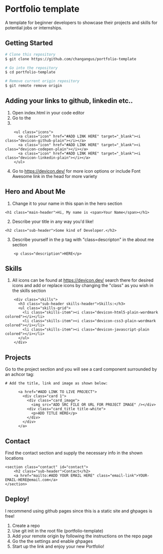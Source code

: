 # Portfolio template
A template for beginner developers to showcase their projects and skills for potential jobs or internships. 

## Getting Started
```bash
# Clone this repository
$ git clone https://github.com/changangus/portfolio-template

# Go into the repository
$ cd portfolio-template

# Remove current origin repository
$ git remote remove origin
```

## Adding your links to github, linkedin etc..
1. Open index.html in your code editor
2. Go to the <!-- Icons Section -->
3.
```
    <ul class="icons">
      <a class="icon" href="#ADD LINK HERE" target="_blank"><i class="devicon-github-plain"></i></a>
      <a class="icon" href="#ADD LINK HERE" target="_blank"><i class="devicon-codepen-plain"></i></a>
      <a class="icon" href="#ADD LINK HERE" target="_blank"><i class="devicon-linkedin-plain"></i></a>
    </ul>
```

4. Go to https://devicon.dev/ for more icon options or include Font Awesome link in the head for more variety 

## Hero and About Me
1. Change it to your name in this span in the hero section
```
<h1 class="main-header">Hi, My name is <span>Your Name</span></h1>
```
2. Describe your title in any way you'd like!
```
<h2 class="sub-header">Some kind of Developer.</h2>
```

3. Describe yourself in the p tag with "class=descripton" in the about me section

```
    <p class="description">HERE</p>
```

## Skills 
1. All icons can be found at https://devicon.dev/ search there for desired icons and add or replace icons by changing the "class" as you wish in the skills section

```
    <div class="skills">
      <h3 class="sub-header skills-header">Skills:</h3>
      <ul class="skills-grid">
        <li class="skills-item"><i class="devicon-html5-plain-wordmark colored"></i></li>
        <li class="skills-item"><i class="devicon-css3-plain-wordmark colored"></i></li>
        <li class="skills-item"><i class="devicon-javascript-plain colored"></i></li>
      </ul>
    </div>
```

## Projects
Go to the project section and you will see a card component surrounded by an achcor tag:

```
# Add the title, link and image as shown below:

      <a href="#ADD LINK TO LIVE PROJECT">
        <div class="card 1">
          <div class="card_image"> 
            <img src="ADD SRC FILE OR URL FOR PROJECT IMAGE" /></div>
          <div class="card_title title-white">
            <p>ADD TITLE HERE</p>
          </div>
        </div>
      </a>
```

## Contact
Find the contact section and supply the necessary info in the shown locations
```
<section class="contact" id="contact">
    <h2 class="sub-header">Contact</h2>
    <a href="mailto:#ADD YOUR EMAIL HERE" class="email-link">YOUR-EMAIL-HERE@email.com</a>
</section>
```

## Deploy!
I recommend using github pages since this is a static site and ghpages is free!

1. Create a repo
2. Use git init in the root file (portfolio-template) 
3. Add your remote origin by following the instructions on the repo page
4. Go the the settings and enable ghpages
5. Start up the link and enjoy your new Portfolio!